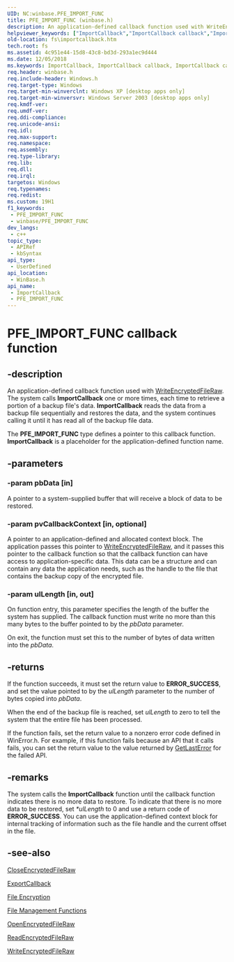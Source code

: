 ```yaml
---
UID: NC:winbase.PFE_IMPORT_FUNC
title: PFE_IMPORT_FUNC (winbase.h)
description: An application-defined callback function used with WriteEncryptedFileRaw. The system calls ImportCallback one or more times, each time to retrieve a portion of a backup file's data.
helpviewer_keywords: ["ImportCallback","ImportCallback callback","ImportCallback callback function [Files]","PFE_IMPORT_FUNC","PFE_IMPORT_FUNC callback function [Files]","base.importcallback","fs.importcallback","winbase/ImportCallback","winbase/PFE_IMPORT_FUNC"]
old-location: fs\importcallback.htm
tech.root: fs
ms.assetid: 4c951e44-15d8-43c8-bd3d-293a1ec9d444
ms.date: 12/05/2018
ms.keywords: ImportCallback, ImportCallback callback, ImportCallback callback function [Files], PFE_IMPORT_FUNC, PFE_IMPORT_FUNC callback function [Files], base.importcallback, fs.importcallback, winbase/ImportCallback, winbase/PFE_IMPORT_FUNC
req.header: winbase.h
req.include-header: Windows.h
req.target-type: Windows
req.target-min-winverclnt: Windows XP [desktop apps only]
req.target-min-winversvr: Windows Server 2003 [desktop apps only]
req.kmdf-ver: 
req.umdf-ver: 
req.ddi-compliance: 
req.unicode-ansi: 
req.idl: 
req.max-support: 
req.namespace: 
req.assembly: 
req.type-library: 
req.lib: 
req.dll: 
req.irql: 
targetos: Windows
req.typenames: 
req.redist: 
ms.custom: 19H1
f1_keywords:
 - PFE_IMPORT_FUNC
 - winbase/PFE_IMPORT_FUNC
dev_langs:
 - c++
topic_type:
 - APIRef
 - kbSyntax
api_type:
 - UserDefined
api_location:
 - WinBase.h
api_name:
 - ImportCallback
 - PFE_IMPORT_FUNC
---
```


# PFE_IMPORT_FUNC callback function


## -description

An application-defined callback function used with 
    <a href="https://docs.microsoft.com/windows/desktop/api/winbase/nf-winbase-writeencryptedfileraw">WriteEncryptedFileRaw</a>. The system calls 
    <b>ImportCallback</b> one or more times, each time to retrieve a 
    portion of a backup file's data. 
    <b>ImportCallback</b> reads the data from a backup file 
    sequentially and restores the data, and  the system continues calling it until  it has read all of the backup file 
    data.

The <b>PFE_IMPORT_FUNC</b> type defines a pointer to this callback function. 
    <b>ImportCallback</b> is a placeholder for the 
    application-defined function name.

## -parameters

### -param pbData [in]

A pointer to a system-supplied buffer that will receive a block of data to be restored.

### -param pvCallbackContext [in, optional]

A pointer to an application-defined and allocated context block. The application passes this pointer to 
      <a href="https://docs.microsoft.com/windows/desktop/api/winbase/nf-winbase-writeencryptedfileraw">WriteEncryptedFileRaw</a>, and it passes this 
      pointer to the callback function so that the callback function can have access to application-specific data. 
      This data can be a structure and can contain any data the application needs, such as the handle to the file that 
      contains the backup copy of the encrypted file.

### -param ulLength [in, out]

On function entry, this parameter specifies the length of the buffer the system has supplied. The callback 
       function must write no more than this many bytes to the buffer pointed to by the 
       <i>pbData</i> parameter.

On exit, the function must set this to the number of bytes of data written into the 
       <i>pbData</i>.

## -returns

If the function succeeds, it must set the return value to <b>ERROR_SUCCESS</b>, and set 
       the value pointed to by the <i>ulLength</i> parameter to the number of bytes copied into 
       <i>pbData</i>.

When the end of the backup file is reached, set <i>ulLength</i> to zero to tell the system 
       that the entire file has been processed.

If the function fails, set the return value to a nonzero error code defined in WinError.h. For 
       example, if this function fails because an API that it calls fails, you can set the return value to the value 
       returned by <a href="https://docs.microsoft.com/windows/desktop/api/errhandlingapi/nf-errhandlingapi-getlasterror">GetLastError</a> for the failed API.

## -remarks

The system calls the <b>ImportCallback</b> function until the 
     callback function indicates there is no more data to restore. To indicate that there is no more data to be 
     restored, set <i>*ulLength</i> to 0 and use a return code of 
     <b>ERROR_SUCCESS</b>. You can use the application-defined context block for internal tracking 
     of information such as the file handle and the current offset in the file.

## -see-also

<a href="https://docs.microsoft.com/windows/desktop/api/winbase/nf-winbase-closeencryptedfileraw">CloseEncryptedFileRaw</a>



<a href="https://docs.microsoft.com/windows/desktop/api/winbase/nc-winbase-pfe_export_func">ExportCallback</a>



<a href="https://docs.microsoft.com/windows/desktop/FileIO/file-encryption">File Encryption</a>



<a href="https://docs.microsoft.com/windows/desktop/FileIO/file-management-functions">File Management Functions</a>



<a href="https://docs.microsoft.com/windows/desktop/api/winbase/nf-winbase-openencryptedfilerawa">OpenEncryptedFileRaw</a>



<a href="https://docs.microsoft.com/windows/desktop/api/winbase/nf-winbase-readencryptedfileraw">ReadEncryptedFileRaw</a>



<a href="https://docs.microsoft.com/windows/desktop/api/winbase/nf-winbase-writeencryptedfileraw">WriteEncryptedFileRaw</a>

